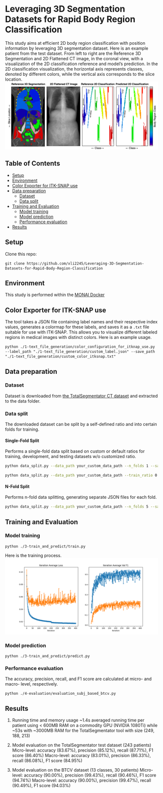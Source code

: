 # Leveraging 3D Segmentation Datasets for Rapid Body Region Classification
This study aims at efficient 2D body region classification with position information by leveraging 3D segmentation dataset. Here is an example patient from the test dataset. From left to right are the Reference 3D Segmentation and 2D Flattened CT image, in the coronal view, with a visualization of the 2D classification reference and model’s prediction. In the 2D classification visualization, the horizontal axis represents classes, denoted by different colors, while the vertical axis corresponds to the slice location.
![Example result](https://github.com/xli2245/Leveraging-3D-Segmentation-Datasets-for-Rapid-Body-Region-Classification/blob/main/figures/result_visualization.png)
## Table of Contents
- [Setup](#setup)
- [Environment](#environment)
- [Color Exporter for ITK-SNAP use](#color-exporter-for-itk-snap-use)
- [Data preparation](#data-preparation)
  - [Dataset](#dataset)
  - [Data split](#data-split)
- [Training and Evaluation](#training-and-evaluation)
  - [Model training](#model-training)
  - [Model prediction](#model-prediction)
  - [Performance evaluation](#performance-evaluation)
- [Results](#results)
## Setup
Clone this repo:
```
git clone https://github.com/xli2245/Leveraging-3D-Segmentation-Datasets-for-Rapid-Body-Region-Classification
```
## Environment
This study is performed within the [MONAI Docker](https://hub.docker.com/r/projectmonai/monai)

## Color Exporter for ITK-SNAP use
The tool takes a JSON file containing label names and their respective index values, generates a colormap for these labels, and saves it as a `.txt` file suitable for use with ITK-SNAP. This allows you to visualize different labeled regions in medical images with distinct colors. Here is an example usage.
```
python ./1-text_file_generation/color_configuration_for_itknap_use.py --label_path "./1-text_file_generation/custom_label.json" --save_path "./1-text_file_generation/custom_color_itksnap.txt"
```
## Data preparation
### Dataset
Dataset is downloaded from [the TotalSegmentator CT dataset](https://academictorrents.com/details/337819f0e83a1c1ac1b7262385609dad5d485abf) and extracted to the data folder.
### Data split
The downloaded dataset can be split by a self-defined ratio and into certain folds for training.
#### Single-Fold Split
Performs a single-fold data split based on custom or default ratios for training, development, and testing datasets w/o customized ratio.
```bash
python data_split.py --data_path your_custom_data_path --n_folds 1 --save_folder './'
```
```bash
python data_split.py --data_path your_custom_data_path --train_ratio 0.7 --dev_ratio 0.2 --test_ratio 0.1 --n_folds 1 --save_folder './'
```
#### N-Fold Split
Performs n-fold data splitting, generating separate JSON files for each fold.
```bash
python data_split.py --data_path your_custom_data_path --n_folds 5 --save_folder './'
```

## Training and Evaluation
### Model training
```
python ./3-train_and_predict/train.py
```
Here is the training process.
![Training process](https://github.com/xli2245/Leveraging-3D-Segmentation-Datasets-for-Rapid-Body-Region-Classification/blob/main/figures/training.png)

### Model prediction
```
python ./3-train_and_predict/predict.py
```
### Performance evaluation
The accuracy, precision, recall, and F1 score are calculated at micro- and macro- level, respectively.
```
python ./4-evaluation/evaluation_subj_based_btcv.py
```
## Results
1. Running time and memory usage
    ~1.4s averaged running time per patient using < 600MB RAM on a commodity GPU (NVIDIA 1080Ti) while ~53s with ~3000MB RAM for the TotalSegmentator tool with size (249, 188, 213)

2. Model evaluation on the TotalSegmentator test dataset (243 patients)
    Micro-level: accuracy (83.67%), precision (85.12%), recall (87.71%), F1 score (86.40%)
    Macro-level: accuracy (83.01%), precision (86.33%), recall (86.08%), F1 score (84.95%)
    
3. Model evaluation on the BTCV dataset (13 classes, 30 patients)
    Micro-level: accuracy (90.00%), precision (99.43%), recall (90.46%), F1 score (94.74%)
    Macro-level: accuracy (90.00%), precision (99.47%), recall (90.49%), F1 score (94.03%)

